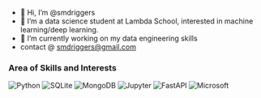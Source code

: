 - 👋 Hi, I’m @smdriggers
- 👀 I’m a data science student at Lambda School, interested in machine learning/deep learning.
- 🌱 I’m currently working on my data engineering skills
- contact @ smdriggers@gmail.com

<!---
smdriggers/smdriggers is a ✨ special ✨ repository because its `README.md` (this file) appears on your GitHub profile.
You can click the Preview link to take a look at your changes.
--->
<!-- Skill Badges -->
### Area of Skills and Interests
![Python](https://img.shields.io/badge/Python-3776AB?style=for-the-badge&logo=python&logoColor=white)
![SQLite](https://img.shields.io/badge/SQLite-07405E?style=for-the-badge&logo=sqlite&logoColor=white)
![MongoDB](https://img.shields.io/badge/MachineLearning-4EA94B?style=for-the-badge&logo=mongodb&logoColor=white)
![Jupyter](https://img.shields.io/badge/Jupyter-F37626.svg?&style=for-the-badge&logo=Jupyter&logoColor=white)
![FastAPI](https://img.shields.io/badge/fastapi-109989?style=for-the-badge&logo=FASTAPI&logoColor=white)
![Microsoft](https://img.shields.io/badge/Microsoft-666666?style=for-the-badge&logo=microsoft&logoColor=white)
